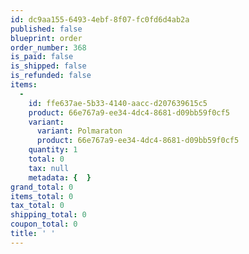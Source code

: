 ```yaml
---
id: dc9aa155-6493-4ebf-8f07-fc0fd6d4ab2a
published: false
blueprint: order
order_number: 368
is_paid: false
is_shipped: false
is_refunded: false
items:
  -
    id: ffe637ae-5b33-4140-aacc-d207639615c5
    product: 66e767a9-ee34-4dc4-8681-d09bb59f0cf5
    variant:
      variant: Polmaraton
      product: 66e767a9-ee34-4dc4-8681-d09bb59f0cf5
    quantity: 1
    total: 0
    tax: null
    metadata: {  }
grand_total: 0
items_total: 0
tax_total: 0
shipping_total: 0
coupon_total: 0
title: ' '
---
```

